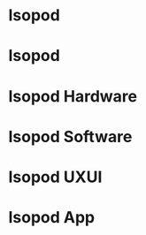 # Isopod

<h1>Isopod</h1>

<h1>Isopod Hardware</h1>

<h1>Isopod Software</h1>

<h1>Isopod UXUI</h1>

<h1>Isopod App</h1>
